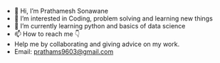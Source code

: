 - 👋 Hi, I’m Prathamesh Sonawane
- 👀 I’m interested in Coding, problem solving and learning new things
- 🌱 I’m currently learning python and basics of data science
- 📫 How to reach me 👇
- Help me by collaborating and giving advice on my work.
- Email: prathams9603@gmail.com

<!---
s-pratham/s-pratham is a ✨ special ✨ repository because its `README.md` (this file) appears on your GitHub profile.
You can click the Preview link to take a look at your changes.
--->
